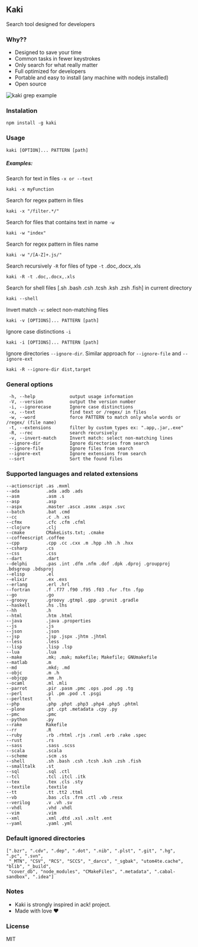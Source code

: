 ## Kaki

Search tool designed for developers

### Why??
- Designed to save your time
- Common tasks in fewer keystrokes
- Only search for what really matter
- Full optimized for developers
- Portable and easy to install (any machine with nodejs installed)
- Open source

![kaki grep example](https://cloud.githubusercontent.com/assets/5730881/15449508/2e461eba-1f56-11e6-92f0-4d06d1da4aaf.png)

### Instalation
    npm install -g kaki

### Usage

    kaki [OPTION]... PATTERN [path]


##### Examples:

Search for text in files `-x or --text`

    kaki -x myFunction

Search for regex pattern in files

    kaki -x "/filter.*/"

Search for files that contains text in name `-w`

    kaki -w "index"

Search for regex pattern in files name

    kaki -w "/[A-Z]+.js/"

Search recursively `-R` for files of type `-t` .doc,.docx,.xls

    kaki -R -t .doc,.docx,.xls

Search for shell files [.sh .bash .csh .tcsh .ksh .zsh .fish] in current directory

    kaki --shell

Invert match `-v`: select non-matching files

    kaki -v [OPTIONS]... PATTERN [path]

Ignore case distinctions `-i`

    kaki -i [OPTIONS]... PATTERN [path]

Ignore directories `--ignore-dir`. Similar approach for `--ignore-file` and `--ignore-ext`

    kaki -R --ignore-dir dist,target

### General options

     -h, --help             output usage information
     -V, --version          output the version number
     -i, --ignorecase       Ignore case distinctions
     -x, --text             find text or /regex/ in files
     -w, --word             force PATTERN to match only whole words or /regex/ (file name)
     -t, --extensions       filter by custom types ex: ".app,.jar,.exe"
     -R, --rec              search recursively
     -v, --invert-match     Invert match: select non-matching lines
     --ignore-dir           Ignore directories from search
     --ignore-file          Ignore files from search
     --ignore-ext           Ignore extensions from search
     --sort                 Sort the found files

### Supported languages and related extensions

    --actionscript .as .mxml
    --ada          .ada .adb .ads
    --asm          .asm .s
    --asp          .asp
    --aspx         .master .ascx .asmx .aspx .svc
    --batch        .bat .cmd
    --cc           .c .h .xs
    --cfmx         .cfc .cfm .cfml
    --clojure      .clj
    --cmake        CMakeLists.txt; .cmake
    --coffeescript .coffee
    --cpp          .cpp .cc .cxx .m .hpp .hh .h .hxx
    --csharp       .cs
    --css          .css
    --dart         .dart
    --delphi       .pas .int .dfm .nfm .dof .dpk .dproj .groupproj .bdsgroup .bdsproj
    --elisp        .el
    --elixir       .ex .exs
    --erlang       .erl .hrl
    --fortran      .f .f77 .f90 .f95 .f03 .for .ftn .fpp
    --go           .go
    --groovy       .groovy .gtmpl .gpp .grunit .gradle
    --haskell      .hs .lhs
    --hh           .h
    --html         .htm .html
    --java         .java .properties
    --js           .js
    --json         .json
    --jsp          .jsp .jspx .jhtm .jhtml
    --less         .less
    --lisp         .lisp .lsp
    --lua          .lua
    --make         .mk; .mak; makefile; Makefile; GNUmakefile
    --matlab       .m
    --md           .mkd; .md
    --objc         .m .h
    --objcpp       .mm .h
    --ocaml        .ml .mli
    --parrot       .pir .pasm .pmc .ops .pod .pg .tg
    --perl         .pl .pm .pod .t .psgi
    --perltest     .t
    --php          .php .phpt .php3 .php4 .php5 .phtml
    --plone        .pt .cpt .metadata .cpy .py
    --pmc          .pmc
    --python       .py
    --rake         Rakefile
    --rr           .R
    --ruby         .rb .rhtml .rjs .rxml .erb .rake .spec
    --rust         .rs
    --sass         .sass .scss
    --scala        .scala
    --scheme       .scm .ss
    --shell        .sh .bash .csh .tcsh .ksh .zsh .fish
    --smalltalk    .st
    --sql          .sql .ctl
    --tcl          .tcl .itcl .itk
    --tex          .tex .cls .sty
    --textile      .textile
    --tt           .tt .tt2 .ttml
    --vb           .bas .cls .frm .ctl .vb .resx
    --verilog      .v .vh .sv
    --vhdl         .vhd .vhdl
    --vim          .vim
    --xml          .xml .dtd .xsl .xslt .ent
    --yaml         .yaml .yml

### Default ignored directories
    [".bzr", ".cdv", ".dep", ".dot", ".nib", ".plst", ".git", ".hg", ".pc", ".svn",
     "_MTN", "CSV", "RCS", "SCCS", "_darcs", "_sgbak", "utom4te.cache", "blib", "_build",
     "cover_db", "node_modules", "CMakeFiles", ".metadata", ".cabal-sandbox", ".idea"]

### Notes
- Kaki is strongly inspired in ack! project.
- Made with love :heart:


### License
MIT
